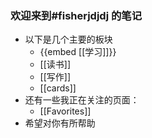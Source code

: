 ### 欢迎来到#fisherjdjdj 的笔记
- 以下是几个主要的板块
	- {{embed [[学习]]}}
	- [[读书]]
	- [[写作]]
	- [[cards]]
- 还有一些我正在关注的页面：
	- [[Favorites]]
- 希望对你有所帮助